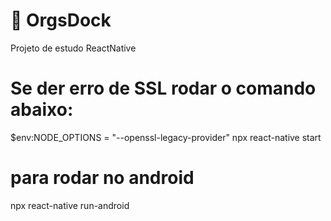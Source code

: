 # :page_with_curl: OrgsDock

Projeto de estudo ReactNative

# Se der erro de SSL rodar o comando abaixo:

$env:NODE_OPTIONS = "--openssl-legacy-provider"
npx react-native start

# para rodar no android
npx react-native run-android
